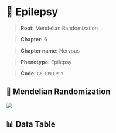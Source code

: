 # 🧪 Epilepsy

> **Root:** Mendelian Randomization

> **Chapter:** 6  

> **Chapter name:** Nervous

> **Phenotype:** Epilepsy  

> **Code:** `G6_EPLEPSY`

## 🧬 Mendelian Randomization  

<img src="/MR/Figures/Forward/G6_EPLEPSY.png"/>

## 📊 Data Table

<CsvTableMRF src="/MR/Data/Forward/G6_EPLEPSY.csv"/>
